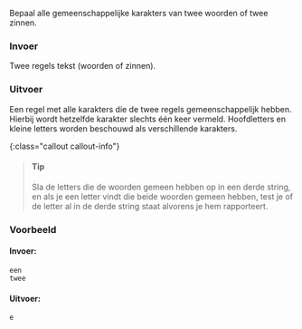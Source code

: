 Bepaal alle gemeenschappelijke karakters van twee woorden of twee zinnen.

### Invoer

Twee regels tekst (woorden of zinnen).

### Uitvoer

Een regel met alle karakters die de twee regels gemeenschappelijk hebben. Hierbij wordt hetzelfde karakter slechts één keer vermeld. Hoofdletters en kleine letters worden beschouwd als verschillende karakters.

{:class="callout callout-info"}
> #### Tip
> Sla de letters die de woorden gemeen hebben op in een derde string, en als je een letter vindt die beide woorden gemeen hebben, test je of de letter al in de derde string staat alvorens je hem rapporteert.

### Voorbeeld

#### Invoer:

```
een
twee
```

#### Uitvoer:

```
e
```
